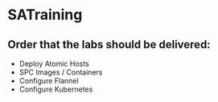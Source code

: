 # SATraining

## Order that the labs should be delivered:

* Deploy Atomic Hosts
* SPC Images / Containers
* Configure Flannel
* Configure Kubernetes 
